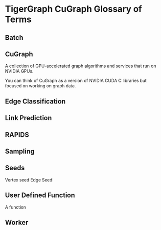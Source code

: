 # TigerGraph CuGraph Glossary of Terms

## Batch

## CuGraph

A collection of GPU-accelerated graph algorithms and services that run
on NVIDIA GPUs.

You can think of CuGraph as a version of NVIDIA CUDA C libraries but focused on working on graph data.

## Edge Classification

## Link Prediction



## RAPIDS


## Sampling

## Seeds

Vertex seed
Edge Seed

## User Defined Function

A function

## Worker


